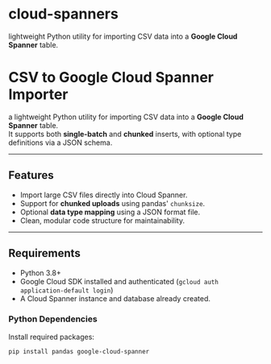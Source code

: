 # cloud-spanners
lightweight Python utility for importing CSV data into a **Google Cloud Spanner** table.



# CSV to Google Cloud Spanner Importer

a lightweight Python utility for importing CSV data into a **Google Cloud Spanner** table.  
It supports both **single-batch** and **chunked** inserts, with optional type definitions via a JSON schema.

---

## Features
- Import large CSV files directly into Cloud Spanner.
- Support for **chunked uploads** using pandas' `chunksize`.
- Optional **data type mapping** using a JSON format file.
- Clean, modular code structure for maintainability.

---

## Requirements

- Python 3.8+
- Google Cloud SDK installed and authenticated (`gcloud auth application-default login`)
- A Cloud Spanner instance and database already created.

### Python Dependencies
Install required packages:
```bash
pip install pandas google-cloud-spanner
